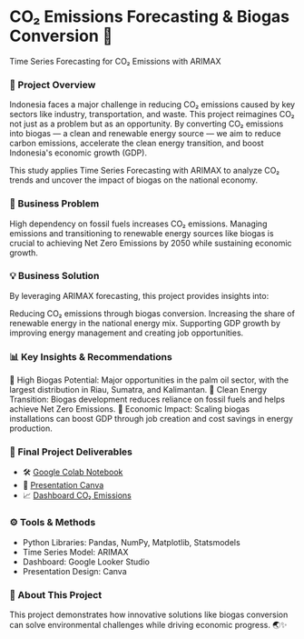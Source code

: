 # CO₂ Emissions Forecasting & Biogas Conversion 🌱
Time Series Forecasting for CO₂ Emissions with ARIMAX

### 🚀 Project Overview
Indonesia faces a major challenge in reducing CO₂ emissions caused by key sectors like industry, transportation, and waste. This project reimagines CO₂ not just as a problem but as an opportunity. By converting CO₂ emissions into biogas — a clean and renewable energy source — we aim to reduce carbon emissions, accelerate the clean energy transition, and boost Indonesia's economic growth (GDP).

This study applies Time Series Forecasting with ARIMAX to analyze CO₂ trends and uncover the impact of biogas on the national economy.

### 🔎 Business Problem
High dependency on fossil fuels increases CO₂ emissions.
Managing emissions and transitioning to renewable energy sources like biogas is crucial to achieving Net Zero Emissions by 2050 while sustaining economic growth.

### 💡 Business Solution
By leveraging ARIMAX forecasting, this project provides insights into:

Reducing CO₂ emissions through biogas conversion.
Increasing the share of renewable energy in the national energy mix.
Supporting GDP growth by improving energy management and creating job opportunities.

### 📊 Key Insights & Recommendations
🌴 High Biogas Potential: Major opportunities in the palm oil sector, with the largest distribution in Riau, Sumatra, and Kalimantan.
🔋 Clean Energy Transition: Biogas development reduces reliance on fossil fuels and helps achieve Net Zero Emissions.
💼 Economic Impact: Scaling biogas installations can boost GDP through job creation and cost savings in energy production.

### 📂 Final Project Deliverables
- 🛠 [Google Colab Notebook](https://colab.research.google.com/drive/1_mEsNl52sKrtBEBN4BpwF9NNnI25nR3Q?usp=sharing)
- 🎨 [Presentation Canva](https://www.canva.com/design/DAGWdujxG9w/4uQM3yrvkfT16yDlZcCcbA/edit)
- 📈 [Dashboard CO₂ Emissions](https://lookerstudio.google.com/u/0/reporting/200f721a-478d-44d8-8bd9-ccf638d9d920/page/p_wonj6c0dld/edit)

### ⚙️ Tools & Methods
- Python Libraries: Pandas, NumPy, Matplotlib, Statsmodels
- Time Series Model: ARIMAX
- Dashboard: Google Looker Studio
- Presentation Design: Canva

### 🌟 About This Project
This project demonstrates how innovative solutions like biogas conversion can solve environmental challenges while driving economic progress. 🌏✨
